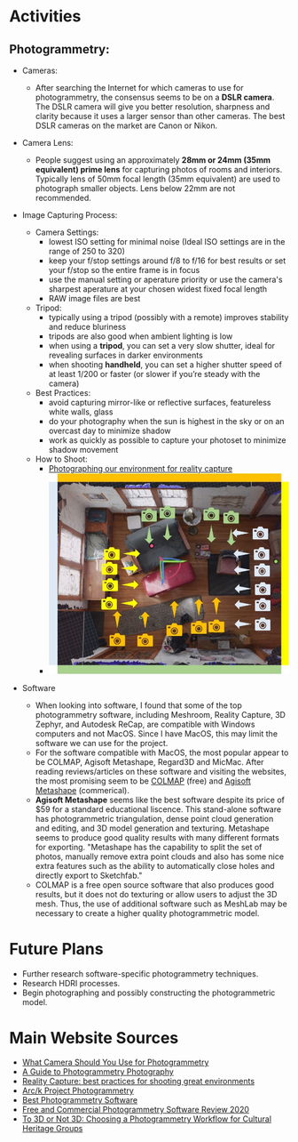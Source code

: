 # Activities

## Photogrammetry:

- Cameras:
  - After searching the Internet for which cameras to use for photogrammetry, the consensus seems to be on a **DSLR camera**. The DSLR camera will give you better resolution, sharpness and clarity because it uses a larger sensor than other cameras. The best DSLR cameras on the market are Canon or Nikon.

- Camera Lens:
  - People suggest using an approximately **28mm or 24mm (35mm equivalent) prime lens** for capturing photos of rooms and interiors. Typically lens of 50mm focal length (35mm equivalent) are used to photograph smaller objects. Lens below 22mm are not recommended.
  
- Image Capturing Process:
  - Camera Settings:
    - lowest ISO setting for minimal noise (Ideal ISO settings are in the range of 250 to 320)
    - keep your f/stop settings around f/8 to f/16 for best results or set your f/stop so the entire frame is in focus
    - use the manual setting or aperature priority or use the camera's sharpest aperature at your chosen widest fixed focal length
    - RAW image files are best
  - Tripod:
    - typically using a tripod (possibly with a remote) improves stability and reduce bluriness
    - tripods are also good when ambient lighting is low
    - when using a **tripod**, you can set a very slow shutter, ideal for revealing surfaces in darker environments
    - when shooting **handheld**, you can set a higher shutter speed of at least 1/200 or faster (or slower if you’re steady with the camera)
  - Best Practices:
    - avoid capturing mirror-like or reflective surfaces, featureless white walls, glass
    - do your photography when the sun is highest in the sky or on an overcast day to minimize shadow
    - work as quickly as possible to capture your photoset to minimize shadow movement
  - How to Shoot:
    - [Photographing our environment for reality capture](https://www.youtube.com/watch?v=efeWrgtjMg8)
    - ![Shooting Interior Room!](Interior-Room-Graphic.jpg)
    
 - Software
   - When looking into software, I found that some of the top photogrammetry software, including Meshroom, Reality Capture, 3D Zephyr, and Autodesk ReCap, are compatible with Windows computers and not MacOS. Since I have MacOS, this may limit the software we can use for the project.
   - For the software compatible with MacOS, the most popular appear to be COLMAP, Agisoft Metashape, Regard3D and MicMac. After reading reviews/articles on these software and visiting the websites, the most promising seem to be [COLMAP](https://colmap.github.io/) (free) and [Agisoft Metashape](https://www.agisoft.com/) (commerical). 
   - **Agisoft Metashape** seems like the best software despite its price of $59 for a standard educational liscence. This stand-alone software has photogrammetric triangulation, dense point cloud generation and editing, and 3D model generation and texturing. Metashape seems to produce good quality results with many different formats for exporting. "Metashape has the capability to split the set of photos, manually remove extra point clouds and also has some nice extra features such as the ability to automatically close holes and directly export to Sketchfab."
   - COLMAP is a free open source software that also produces good results, but it does not do texturing or allow users to adjust the 3D mesh. Thus, the use of additional software such as MeshLab may be necessary to create a higher quality photogrammetric model.

# Future Plans

- Further research software-specific photogrammetry techniques.
- Research HDRI processes.
- Begin photographing and possibly constructing the photogrammetric model.


# Main Website Sources

- [What Camera Should You Use for Photogrammetry](https://medium.com/@EightyLevel/what-camera-should-you-use-for-photogrammetry-3a67864bd4eb)
- [A Guide to Photogrammetry Photography](https://journalists.org/resources/a-guide-to-photogrammetry-photography/)
- [Reality Capture: best practices for shooting great environments](https://area.autodesk.com/blogs/journey-to-vr/reality-capture-a-roundup-of-best-photogrammetry-practices-for-shooting-great-environments/)
- [Arc/k Project Photogrammetry](https://arck-project.org/photogrammetry/)
- [Best Photogrammetry Software](https://all3dp.com/1/best-photogrammetry-software/)
- [Free and Commercial Photogrammetry Software Review 2020](https://peterfalkingham.com/2020/07/10/free-and-commercial-photogrammetry-software-review-2020/)
- [To 3D or Not 3D: Choosing a Photogrammetry Workflow for Cultural Heritage Groups](https://core.ac.uk/download/pdf/220107531.pdf)
